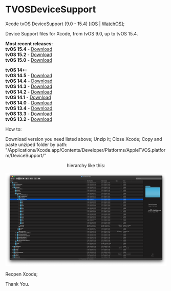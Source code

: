 # TVOSDeviceSupport

Xcode tvOS DeviceSupport (9.0 - 15.4)
[[iOS](https://github.com/filsv/iPhoneOSDeviceSupport) | [WatchOS](https://github.com/filsv/watchOSDeviceSupport)];

Device Support files for Xcode, from tvOS 9.0, up to tvOS 15.4.

**Most recent releases:**</br>
**tvOS 15.4** - [Download](https://github.com/filsv/TVOSDeviceSupport/raw/master/15.4.zip) </br>
**tvOS 15.2** - [Download](https://github.com/filsv/TVOSDeviceSupport/raw/master/15.2.zip) </br>
**tvOS 15.0** - [Download](https://github.com/filsv/TVOSDeviceSupport/raw/master/15.0.zip) </br>

**tvOS 14+:**</br>
**tvOS 14.5** - [Download](https://github.com/filsv/TVOSDeviceSupport/raw/master/14.5.zip) </br>
**tvOS 14.4** - [Download](https://github.com/filsv/TVOSDeviceSupport/raw/master/14.4.zip) </br>
**tvOS 14.3** - [Download](https://github.com/filsv/TVOSDeviceSupport/raw/master/14.3.zip) </br>
**tvOS 14.2** - [Download](https://github.com/filsv/TVOSDeviceSupport/raw/master/14.2.zip) </br>
**tvOS 14.1** - [Download](https://github.com/filsv/TVOSDeviceSupport/raw/master/14.1.zip) </br>
**tvOS 14.0** - [Download](https://github.com/filsv/TVOSDeviceSupport/raw/master/14.0.zip) </br>
**tvOS 13.4** - [Download](https://github.com/filsv/TVOSDeviceSupport/raw/master/13.4.zip) </br>
**tvOS 13.3** - [Download](https://github.com/filsv/TVOSDeviceSupport/raw/master/13.3.zip) </br>
**tvOS 13.2** - [Download](https://github.com/filsv/TVOSDeviceSupport/raw/master/13.2.zip) </br>

How to:

Download version you need listed above;
Unzip it;
Close Xcode;
Copy and paste unziped folder by path: "/Applications/Xcode.app/Contents/Developer/Platforms/AppleTVOS.platform/DeviceSupport/" 

<p align="center">hierarchy like this:</p>

![alt text](https://github.com/filsv/TVOSDeviceSupport/raw/master/Screen%20Shot%202019-08-02%20at%2015.23.57.png)

Reopen Xcode;

Thank You.
